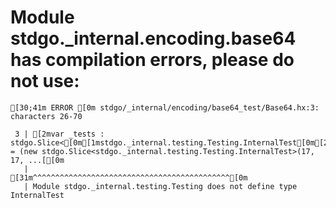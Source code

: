 # Module stdgo._internal.encoding.base64 has compilation errors, please do not use:
```
[30;41m ERROR [0m stdgo/_internal/encoding/base64_test/Base64.hx:3: characters 26-70

 3 | [2mvar _tests : stdgo.Slice<[0m[1mstdgo._internal.testing.Testing.InternalTest[0m[2m> = (new stdgo.Slice<stdgo._internal.testing.Testing.InternalTest>(17, 17, ...[[0m
   |                          [31m^^^^^^^^^^^^^^^^^^^^^^^^^^^^^^^^^^^^^^^^^^^^[0m
   | Module stdgo._internal.testing.Testing does not define type InternalTest


```

